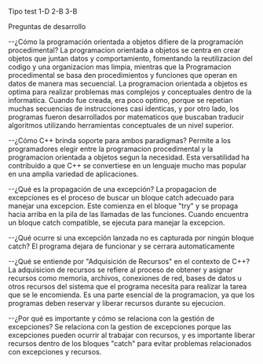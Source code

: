 Tipo test
1-D
2-B
3-B

Preguntas de desarrollo

--¿Cómo la programación orientada a objetos difiere de la programación procedimental?
La programacion orientada a objetos se centra en crear objetos que juntan datos y comportamiento, fomentando la reutilizacion del codigo y una organizacion mas limpia, mientras que la Programacion procedimental se basa den procedimientos y funciones que operan en datos de manera mas secuencial. La programacion orientada a objetos es optima para realizar problemas mas complejos y conceptuales dentro de la informatica. Cuando fue creada, era poco optimo, porque se repetian muchas secuencias de instrucciones casi identicas, y por otro lado, los programas fueron desarrollados por matematicos que buscaban traducir algoritmos utilizando herramientas conceptuales de un nivel superior.

--¿Cómo C++ brinda soporte para ambos paradigmas?
Permite a los programadores elegir entre la programacion procedimental y la programacion orientada a objetos segun la necesidad. Esta versatilidad ha contribuido a que C++ se convertiese en un lenguaje mucho mas popular en una amplia variedad de aplicaciones.

--¿Qué es la propagación de una excepción?
La propagacion de excepciones es el proceso de buscar un bloque catch adecuado para manejar una excepcion. Este comienza en el bloque "try" y se propaga hacia arriba en la pila de las llamadas de las funciones. Cuando encuentra un bloque catch compatible, se ejecuta para manejar la excepcion. 

--¿Qué ocurre si una excepción lanzada no es capturada por ningún bloque catch?
El programa dejara de funcionar y se cerrara automaticamente

--¿Qué se entiende por "Adquisición de Recursos" en el contexto de C++?
La adquisicion de recursos se refiere al proceso de obtener y asignar recursos como memoria, archivos, conexiones de red, bases de datos u otros recursos del sistema que el programa necesita para realizar la tarea que se le encomienda. Es una parte esencial de la programacion, ya que los programas deben reservar y liberar recursos durante su ejecucion.

--¿Por qué es importante y cómo se relaciona con la gestión de excepciones?
Se relaciona con la gestion de excepciones porque las excepciones pueden ocurrir al trabajar con recursos, y es importante liberar recursos dentro de los bloques "catch" para evitar problemas relacionados con excepciones y recursos.
